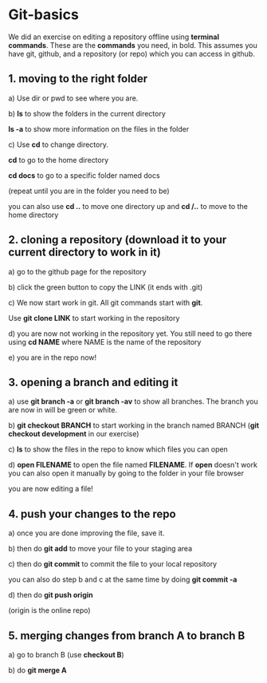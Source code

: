 # Git-basics
We did an exercise on editing a repository offline using **terminal commands**. These are the **commands** you need, in bold.
This assumes you have git, github, and a repository (or repo) which you can access in github.

## 1. moving to the right folder

a) Use dir or pwd to see where you are.

b) **ls** to show the folders in the current directory

**ls -a** to show more information on the files in the folder

c) Use **cd** to change directory.

**cd** to go to the home directory

**cd docs** to go to  a specific folder named docs

(repeat until you are in the folder you need to be)

you can also use **cd ..** to move one directory up and **cd /..** to move to the home directory

## 2. cloning a repository (download it to your current directory to work in it)

a) go to the github page for the repository

b) click the green button to copy the LINK (it ends with .git)

c) We now start work in git. All git commands start with **git**.

Use **git clone LINK** to start working in the repository

d) you are now not working in the repository yet. You still need to go there using **cd NAME** where NAME is the name of the repository

e) you are in the repo now!

## 3. opening a branch and editing it

 a) use **git branch -a** or **git branch -av** to show all branches. The branch you are now in will be green or white.
 
 b) **git checkout BRANCH** to start working in the branch named BRANCH (**git checkout development** in our exercise)
 
 c) **ls** to show the files in the repo to know which files you can open
 
 d) **open FILENAME** to open the file named **FILENAME**. If **open** doesn't work you can also open it manually by going to the folder in your file browser
 
you are now editing a file!

## 4. push your changes to the repo

a) once you are done improving the file, save it.

b) then do **git add** to move your file to your staging area

c) then do **git commit** to commit the file to your local repository

you can also do step b and c at the same time by doing **git commit -a**

d) then do **git push origin**

(origin is the online repo)

## 5. merging changes from branch A to branch B

a) go to branch B (use **checkout B**)

b) do **git merge A**
